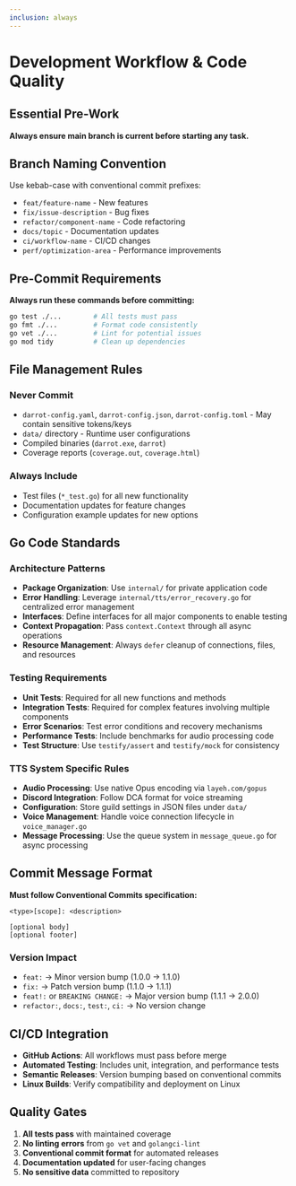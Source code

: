 ```yaml
---
inclusion: always
---
```


# Development Workflow & Code Quality

## Essential Pre-Work
**Always ensure main branch is current before starting any task.**

## Branch Naming Convention
Use kebab-case with conventional commit prefixes:
- `feat/feature-name` - New features
- `fix/issue-description` - Bug fixes  
- `refactor/component-name` - Code refactoring
- `docs/topic` - Documentation updates
- `ci/workflow-name` - CI/CD changes
- `perf/optimization-area` - Performance improvements

## Pre-Commit Requirements
**Always run these commands before committing:**
```bash
go test ./...        # All tests must pass
go fmt ./...         # Format code consistently
go vet ./...         # Lint for potential issues
go mod tidy          # Clean up dependencies
```

## File Management Rules

### Never Commit
- `darrot-config.yaml`, `darrot-config.json`, `darrot-config.toml` - May contain sensitive tokens/keys
- `data/` directory - Runtime user configurations
- Compiled binaries (`darrot.exe`, `darrot`)
- Coverage reports (`coverage.out`, `coverage.html`)

### Always Include
- Test files (`*_test.go`) for all new functionality
- Documentation updates for feature changes
- Configuration example updates for new options

## Go Code Standards

### Architecture Patterns
- **Package Organization**: Use `internal/` for private application code
- **Error Handling**: Leverage `internal/tts/error_recovery.go` for centralized error management
- **Interfaces**: Define interfaces for all major components to enable testing
- **Context Propagation**: Pass `context.Context` through all async operations
- **Resource Management**: Always `defer` cleanup of connections, files, and resources

### Testing Requirements
- **Unit Tests**: Required for all new functions and methods
- **Integration Tests**: Required for complex features involving multiple components
- **Error Scenarios**: Test error conditions and recovery mechanisms
- **Performance Tests**: Include benchmarks for audio processing code
- **Test Structure**: Use `testify/assert` and `testify/mock` for consistency

### TTS System Specific Rules
- **Audio Processing**: Use native Opus encoding via `layeh.com/gopus`
- **Discord Integration**: Follow DCA format for voice streaming
- **Configuration**: Store guild settings in JSON files under `data/`
- **Voice Management**: Handle voice connection lifecycle in `voice_manager.go`
- **Message Processing**: Use the queue system in `message_queue.go` for async processing

## Commit Message Format
**Must follow Conventional Commits specification:**
```
<type>[scope]: <description>

[optional body]
[optional footer]
```

### Version Impact
- `feat:` → Minor version bump (1.0.0 → 1.1.0)
- `fix:` → Patch version bump (1.1.0 → 1.1.1)  
- `feat!:` or `BREAKING CHANGE:` → Major version bump (1.1.1 → 2.0.0)
- `refactor:`, `docs:`, `test:`, `ci:` → No version change

## CI/CD Integration
- **GitHub Actions**: All workflows must pass before merge
- **Automated Testing**: Includes unit, integration, and performance tests
- **Semantic Releases**: Version bumping based on conventional commits
- **Linux Builds**: Verify compatibility and deployment on Linux

## Quality Gates
1. **All tests pass** with maintained coverage
2. **No linting errors** from `go vet` and `golangci-lint`
3. **Conventional commit format** for automated releases
4. **Documentation updated** for user-facing changes
5. **No sensitive data** committed to repository